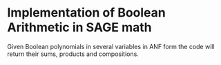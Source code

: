# Implementation of Boolean Arithmetic in SAGE math

Given Boolean polynomials in several variables in ANF form the code will return their sums, products and compositions.


